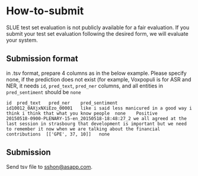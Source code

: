 # How-to-submit

SLUE test set evaluation is not publicly available for a fair evaluation. If you submit your test set evaluation following the desired form, we will evaluate your system.

## Submission format

in .tsv format, prepare 4 columns as in the below example. Please specify none, if the prediction does not exist (for example, Voxpopuli is for ASR and NER, it needs `id`, `pred_text`, `pred_ner` columns, and all entities in `pred_sentiment` should be `none`

````
id	pred_text	pred_ner	pred_sentiment
id10012_0AXjxNXiEzo_00001	like i said less manicured in a good way i think i think that what you know people	none	Positive
20150518-0900-PLENARY-15-en_20150518-18:48:27_2	we all agreed at the last session in strasbourg that development is important but we need to remember it now when we are talking about the financial contributions	[['GPE', 37, 10]]	none

````

## Submission

Send tsv file to sshon@asapp.com.
